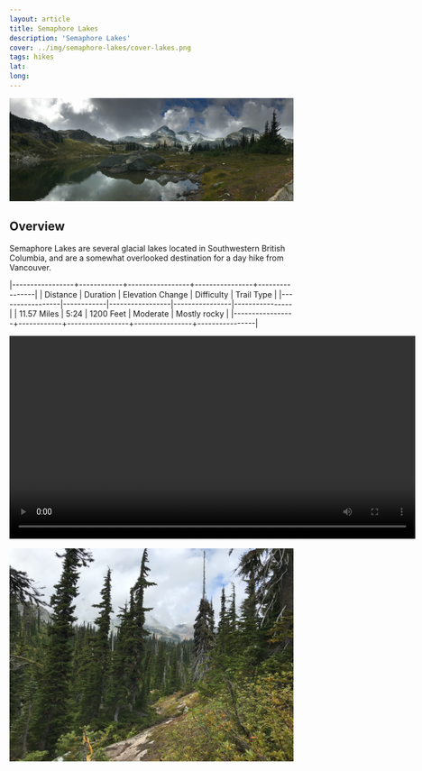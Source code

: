 ```yaml
---
layout: article
title: Semaphore Lakes
description: 'Semaphore Lakes'
cover: ../img/semaphore-lakes/cover-lakes.png
tags: hikes
lat:
long:
---
```

![Semaphore Lakes Panorama](../img/semaphore-lakes/panorama.png)

## Overview

Semaphore Lakes are several glacial lakes located in Southwestern British Columbia, and are a somewhat overlooked destination for a day hike from Vancouver.

  |-----------------+------------+-----------------+----------------+----------------|
  | Distance | Duration | Elevation Change  | Difficulty  | Trail Type |
  |-----------------|------------|-----------------|----------------|----------------|
  | 11.57 Miles | 5:24 | 1200 Feet     | Moderate    | Mostly rocky      |
  |-----------------+------------+-----------------+----------------+----------------|


 <video width="720" controls>
  <source src="../img/semaphore-lakes/gold-bridge-road-720.mp4" type="video/mp4">
  Your browser does not support the video tag.
</video> 

![Semaphore Lakes Trail](../img/semaphore-lakes/trail.png "Semaphore Lakes Trail")